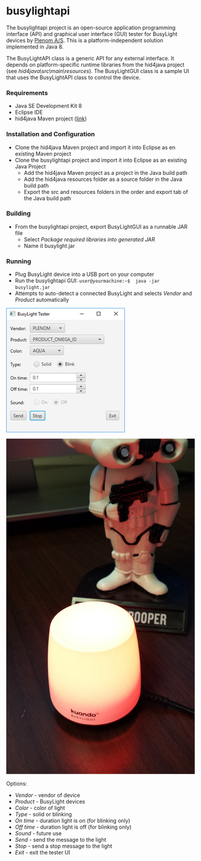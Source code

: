 # busylightapi

The busylightapi project is an open-source application programming interface (API) and graphical user interface (GUI) tester for BusyLight devices by [Plenom A/S](https://www.busylight.com/en_us/). This is a platform-independent solution implemented in Java 8.

The BusyLightAPI class is a generic API for any external interface. It depends on platform-specific runtime libraries from the hid4java project (see *hid4java\src\main\resources*). The BusyLightGUI class is a sample UI that uses the BusyLightAPI class to control the device.

### Requirements

* Java SE Development Kit 8
* Eclipse IDE
* hid4java Maven project ([link](https://github.com/gary-rowe/hid4java))

### Installation and Configuration

* Clone the hid4java Maven project and import it into Eclipse as en existing Maven project
* Clone the busylightapi project and import it into Eclipse as an existing Java Project
  * Add the hid4java Maven project as a project in the Java build path
  * Add the hid4java resources folder as a source folder in the Java build path
  * Export the src and resources folders in the order and export tab of the Java build path
  
### Building

* From the busylightapi project, export BusyLightGUI as a runnable JAR file
  * Select *Package required libraries into generated JAR*
  * Name it busylight.jar

### Running

* Plug BusyLight device into a USB port on your computer
* Run the busylightapi GUI: ```user@yourmachine:~$  java -jar busylight.jar```
* Attempts to auto-detect a connected BusyLight and selects *Vendor* and *Product* automatically

<p align="left">
	<img src="image/busylight.png" alt="BusyLight GUI"/>
</p>

<p align="left">
	<img src="image/lit.jpg" alt="BusyLight Omega"/>
</p>

Options:

* *Vendor* - vendor of device
* *Product* - BusyLight devices
* *Color* - color of light
* *Type* - solid or blinking
* *On time* - duration light is on (for blinking only)
* *Off time* - duration light is off (for blinking only)
* *Sound* - future use
* *Send* - send the message to the light
* *Stop* - send a stop message to the light
* *Exit* - exit the tester UI


